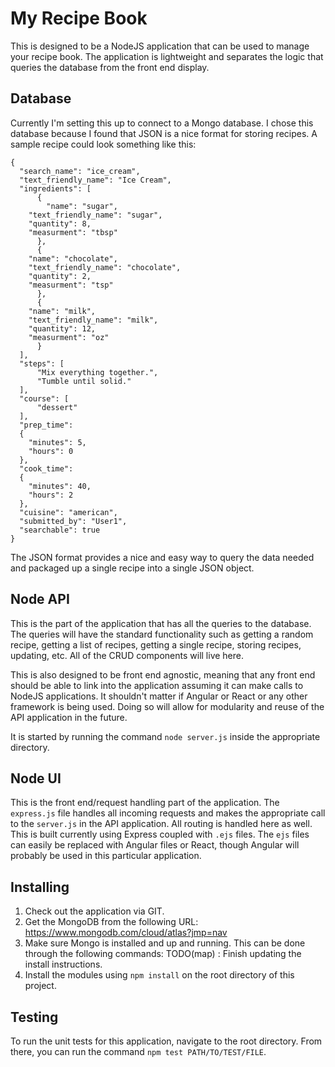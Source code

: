 # My Recipe Book
This is designed to be a NodeJS application that can be used to manage your recipe book.  The application is lightweight and separates the logic that queries the database from the front end display.

## Database
Currently I'm setting this up to connect to a Mongo database.  I chose this database because I found that JSON is a nice format for storing recipes.  A sample recipe could look something like this:

```
{
  "search_name": "ice_cream", 
  "text_friendly_name": "Ice Cream",
  "ingredients": [
      {
        "name": "sugar",
    "text_friendly_name": "sugar",
    "quantity": 8,
    "measurment": "tbsp"
      },
      {
    "name": "chocolate",
    "text_friendly_name": "chocolate",
    "quantity": 2,
    "measurment": "tsp"
      },
      {
    "name": "milk",
    "text_friendly_name": "milk",
    "quantity": 12,
    "measurment": "oz"
      }
  ],
  "steps": [
      "Mix everything together.",
      "Tumble until solid."
  ],
  "course": [
      "dessert"
  ],
  "prep_time":
  {
    "minutes": 5,
    "hours": 0
  },
  "cook_time":
  {
    "minutes": 40,
    "hours": 2
  },
  "cuisine": "american",
  "submitted_by": "User1",
  "searchable": true
}
```

The JSON format provides a nice and easy way to query the data needed and packaged up a single recipe into a single JSON object.

## Node API
This is the part of the application that has all the queries to the database.  The queries will have the standard functionality such as getting a random recipe, getting a list of recipes, getting a single recipe, storing recipes, updating, etc.  All of the CRUD components will live here.

This is also designed to be front end agnostic, meaning that any front end should be able to link into the application assuming it can make calls to NodeJS applications.  It shouldn't matter if Angular or React or any other framework is being used.  Doing so will allow for modularity and reuse of the API application in the future.

It is started by running the command `node server.js` inside the appropriate directory.

## Node UI
This is the front end/request handling part of the application.  The `express.js` file handles all incoming requests and makes the appropriate call to the `server.js` in the API application.  All routing is handled here as well.  This is built currently using Express coupled with `.ejs` files.  The `ejs` files can easily be replaced with Angular files or React, though Angular will probably be used in this particular application.

## Installing
1. Check out the application via GIT.
2. Get the MongoDB from the following URL: https://www.mongodb.com/cloud/atlas?jmp=nav
3. Make sure Mongo is installed and up and running.  This can be done through the following commands:
   TODO(map) : Finish updating the install instructions.
4. Install the modules using `npm install` on the root directory of this project.


## Testing
To run the unit tests for this application, navigate to the root directory.  From there, you can run the command `npm test PATH/TO/TEST/FILE`.